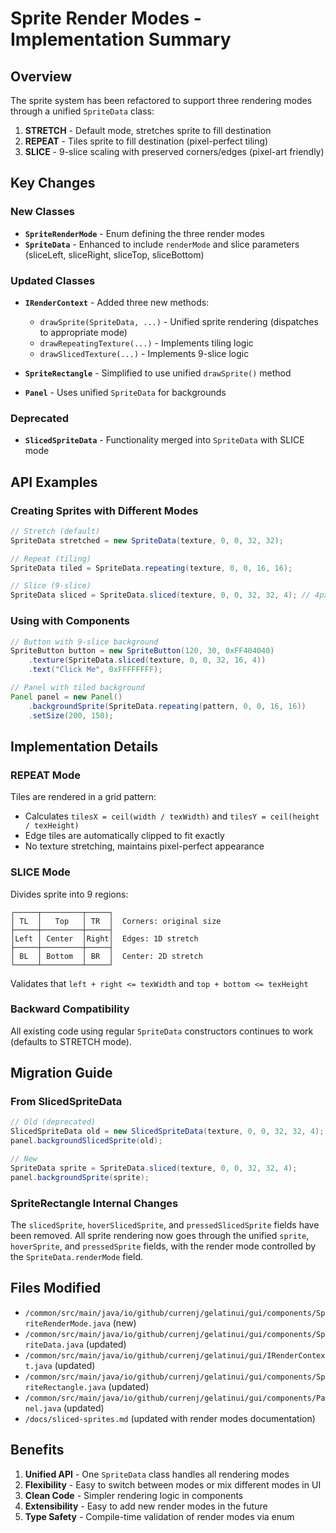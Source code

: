 # Sprite Render Modes - Implementation Summary

## Overview

The sprite system has been refactored to support three rendering modes through a unified `SpriteData` class:

1. **STRETCH** - Default mode, stretches sprite to fill destination
2. **REPEAT** - Tiles sprite to fill destination (pixel-perfect tiling)
3. **SLICE** - 9-slice scaling with preserved corners/edges (pixel-art friendly)

## Key Changes

### New Classes

- **`SpriteRenderMode`** - Enum defining the three render modes
- **`SpriteData`** - Enhanced to include `renderMode` and slice parameters (sliceLeft, sliceRight, sliceTop, sliceBottom)

### Updated Classes

- **`IRenderContext`** - Added three new methods:
  - `drawSprite(SpriteData, ...)` - Unified sprite rendering (dispatches to appropriate mode)
  - `drawRepeatingTexture(...)` - Implements tiling logic
  - `drawSlicedTexture(...)` - Implements 9-slice logic
  
- **`SpriteRectangle`** - Simplified to use unified `drawSprite()` method
- **`Panel`** - Uses unified `SpriteData` for backgrounds

### Deprecated

- **`SlicedSpriteData`** - Functionality merged into `SpriteData` with SLICE mode

## API Examples

### Creating Sprites with Different Modes

```java
// Stretch (default)
SpriteData stretched = new SpriteData(texture, 0, 0, 32, 32);

// Repeat (tiling)
SpriteData tiled = SpriteData.repeating(texture, 0, 0, 16, 16);

// Slice (9-slice)
SpriteData sliced = SpriteData.sliced(texture, 0, 0, 32, 32, 4); // 4px edges
```

### Using with Components

```java
// Button with 9-slice background
SpriteButton button = new SpriteButton(120, 30, 0xFF404040)
    .texture(SpriteData.sliced(texture, 0, 0, 32, 16, 4))
    .text("Click Me", 0xFFFFFFFF);

// Panel with tiled background
Panel panel = new Panel()
    .backgroundSprite(SpriteData.repeating(pattern, 0, 0, 16, 16))
    .setSize(200, 150);
```

## Implementation Details

### REPEAT Mode

Tiles are rendered in a grid pattern:
- Calculates `tilesX = ceil(width / texWidth)` and `tilesY = ceil(height / texHeight)`
- Edge tiles are automatically clipped to fit exactly
- No texture stretching, maintains pixel-perfect appearance

### SLICE Mode

Divides sprite into 9 regions:
```
┌─────┬─────────┬─────┐
│ TL  │   Top   │ TR  │  Corners: original size
├─────┼─────────┼─────┤
│Left │ Center  │Right│  Edges: 1D stretch
├─────┼─────────┼─────┤
│ BL  │ Bottom  │ BR  │  Center: 2D stretch
└─────┴─────────┴─────┘
```

Validates that `left + right <= texWidth` and `top + bottom <= texHeight`

### Backward Compatibility

All existing code using regular `SpriteData` constructors continues to work (defaults to STRETCH mode).

## Migration Guide

### From SlicedSpriteData

```java
// Old (deprecated)
SlicedSpriteData old = new SlicedSpriteData(texture, 0, 0, 32, 32, 4);
panel.backgroundSlicedSprite(old);

// New
SpriteData sprite = SpriteData.sliced(texture, 0, 0, 32, 32, 4);
panel.backgroundSprite(sprite);
```

### SpriteRectangle Internal Changes

The `slicedSprite`, `hoverSlicedSprite`, and `pressedSlicedSprite` fields have been removed. All sprite rendering now goes through the unified `sprite`, `hoverSprite`, and `pressedSprite` fields, with the render mode controlled by the `SpriteData.renderMode` field.

## Files Modified

- `/common/src/main/java/io/github/currenj/gelatinui/gui/components/SpriteRenderMode.java` (new)
- `/common/src/main/java/io/github/currenj/gelatinui/gui/components/SpriteData.java` (updated)
- `/common/src/main/java/io/github/currenj/gelatinui/gui/IRenderContext.java` (updated)
- `/common/src/main/java/io/github/currenj/gelatinui/gui/components/SpriteRectangle.java` (updated)
- `/common/src/main/java/io/github/currenj/gelatinui/gui/components/Panel.java` (updated)
- `/docs/sliced-sprites.md` (updated with render modes documentation)

## Benefits

1. **Unified API** - One `SpriteData` class handles all rendering modes
2. **Flexibility** - Easy to switch between modes or mix different modes in UI
3. **Clean Code** - Simpler rendering logic in components
4. **Extensibility** - Easy to add new render modes in the future
5. **Type Safety** - Compile-time validation of render modes via enum

